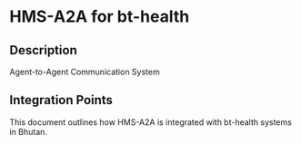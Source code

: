 # HMS-A2A for bt-health

## Description

Agent-to-Agent Communication System

## Integration Points

This document outlines how HMS-A2A is integrated with bt-health systems in Bhutan.
